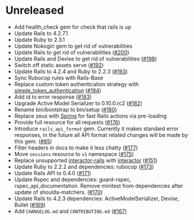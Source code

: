 # Unreleased

* Add health_check gem for check that rails is up
* Update Rails to 4.2.7.1
* Update Ruby to 2.3.1
* Update Nokogiri gem to get rid of vulnerabilities
* Update Rails to get rid of vulnerabilities
  ([#200](https://github.com/fs/rails-base-api/pull/200))
* Update Rails and Devise to get rid of vulnerabilities
  ([#198](https://github.com/fs/rails-base-api/pull/198))
* Switch off static assets serve
  ([#192](https://github.com/fs/rails-base-api/pull/192))
* Update Rails to 4.2.4 and Ruby to 2.2.3
  ([#193](https://github.com/fs/rails-base-api/pull/193))
* Sync Rubocop rules with Rails-Base
* Replace custom token authentication strategy with [simple_token_authentication](https://github.com/gonzalo-bulnes/simple_token_authentication)
  ([#184](https://github.com/fs/rails-base-api/pull/184))
* Add id to error response
  ([#183](https://github.com/fs/rails-base-api/pull/183))
* Upgrade Active Model Serializer to 0.10.0.rc2
  ([#182](https://github.com/fs/rails-base-api/pull/182))
* Rename bin/bootstrap to bin/setup
  ([#180](https://github.com/fs/rails-base-api/pull/180))
* Replace zeus with [Spring](https://github.com/rails/spring) for fast Rails actions via pre-loading
* Provide full resource for all requests
  ([#176](https://github.com/fs/rails-base-api/pull/176))
* Introduce `rails_api_format` gem. Currently it makes standard error responses,
  in the future all API format related changes will be made by this gem.
  ([#85](https://github.com/fs/rails-base-api/pull/85))
* Filter headers in docs to make it less chatty
  ([#177](https://github.com/fs/rails-base-api/pull/177))
* Move `sessions` resource to `v1` namespace
  ([#175](https://github.com/fs/rails-base-api/pull/175))
* Replace unsupported [interactor-rails](https://github.com/collectiveidea/interactor-rails) with [interactor](https://github.com/collectiveidea/interactor)
  ([#151](https://github.com/fs/rails-base-api/pull/151))
* Update Ruby to 2.2.2 and dependencies: rubocop
  ([#173](https://github.com/fs/rails-base-api/pull/173))
* Update Rails API to 0.4.0
  ([#171](https://github.com/fs/rails-base-api/pull/171))
* Update Rspec and dependencies: guard-rspec, rspec_api_documentation.
  Remove minitest from dependencies after update of shoulda-matchers.
  ([#170](https://github.com/fs/rails-base-api/pull/170))
* Update Rails to 4.2.3 dependencies: ActiveModelSerializer, Devise, Bullet
  ([#169](https://github.com/fs/rails-base-api/pull/169))
* Add `CHANGELOG.md` and `CONTRIBUTING.md`
  ([#167](https://github.com/fs/rails-base-api/pull/167))
